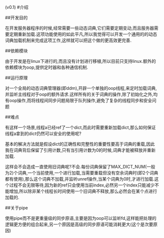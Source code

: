 (v0.1) 
#介绍

##开发目的

在开发服务器程序的时候,经常需要一些动态词典,它们需要定期变动,而且服务器需要定期重新加载.这项功能使用的如此平凡,所以我觉得可以开发一个通用的的动态词典加载机制来完成这项工作,这样就可以把这个做的更高效更完善.

##依赖模块

由于开发是在linux下进行的,而且没有计划进行移植,所以目前只支持linux.额外的依赖模块为oop,提供定时器和各种通信机制.

##运行原理

对一个全局的动态词典管理器(即ddm),开辟一个单独的oop线程,来定时加载词典,并监听主线程对于oop的额外请求.这样所有的关于词典的操作,除了初始化之外,均有oop操作,而将线程间同步问题局限于队列操作,避免了复杂的线程同步和安全问题

##难点

有这样一个场景,线程a已经ref了一个dict,而此时需要重新加载dict,那么如何保证线程a拿到的dict仍然可以安全的使用呢?

基本的解决方法就是假设dict的正确性和完整性的重要性要高于词典的重载,因此我在词典背后保留了引用计数,只有当引用计数为0的时候,词典才能被释放并重新加载.

这样会不会造成一直使用旧词典呢?不会.每份词典保留了MAX_DICT_NUM(一般为2)个词典,一个当前使用,一个进行加载,当需要重载但没有空余词典时(即2个词典都有使用),那么这个词典不加载,并监听unref操作,当某个词典为0时,才进行加载.这个过程不会无限等待,因为新的ref只会使用当前index,必然另一个index只能减少不能增加,所以除非某个线程长时间使用一个旧词典不释放,那么必然会在某个点进行加载的.

##关于pipe

使用pipe而不是更重量级的同步原语,主要是因为oop可以监听fd,这样能把处理的逻辑更方便的组合起来,另一个原因是高级的同步原语可能消耗更大(这个是次要原因)
